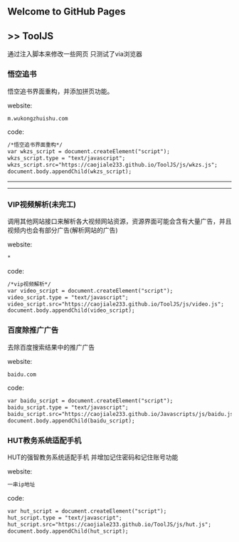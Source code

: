 ## Welcome to GitHub Pages 
## >> ToolJS
通过注入脚本来修改一些网页
只测试了via浏览器
### 悟空追书
悟空追书界面重构，并添加拼页功能。

website:
```markdown
m.wukongzhuishu.com
```
code:
```markdown
/*悟空追书界面重构*/
var wkzs_script = document.createElement("script");
wkzs_script.type = "text/javascript";
wkzs_script.src="https://caojiale233.github.io/ToolJS/js/wkzs.js";
document.body.appendChild(wkzs_script);
```
----
----
### VIP视频解析(未完工)
调用其他网站接口来解析各大视频网站资源，资源界面可能会含有大量广告，并且视频内也会有部分广告(解析网站的广告)

website:
```markdown
*
```
code:
```markdown
/*vip视频解析*/
var video_script = document.createElement("script"); 
video_script.type = "text/javascript"; 
video_script.src="https://caojiale233.github.io/ToolJS/js/video.js"; 
document.body.appendChild(video_script);
```
### 百度除推广广告
去除百度搜索结果中的推广广告

website:
```markdown
baidu.com
```
code:
```markdown
var baidu_script = document.createElement("script"); 
baidu_script.type = "text/javascript"; 
baidu_script.src="https://caojiale233.github.io/Javascripts/js/baidu.js"; 
document.body.appendChild(baidu_script);
```
### HUT教务系统适配手机
HUT的强智教务系统适配手机
并增加记住密码和记住账号功能

website:
```markdown
一串ip地址
```
code:
```markdown
var hut_script = document.createElement("script"); 
hut_script.type = "text/javascript"; 
hut_script.src="https://caojiale233.github.io/ToolJS/js/hut.js"; 
document.body.appendChild(hut_script);
```

